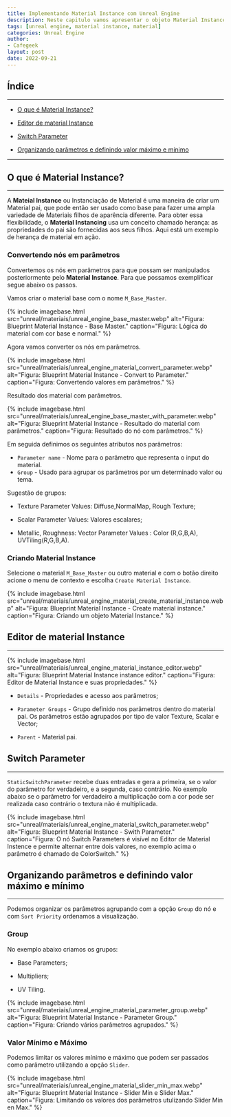 ```yaml
---
title: Implementando Material Instance com Unreal Engine
description: Neste capitulo vamos apresentar o objeto Material Instance que flexibiliza a implementação de materiais no Unreal Engine.
tags: [unreal engine, material instance, material]
categories: Unreal Engine
author: 
- Cafegeek
layout: post
date: 2022-09-21 
---
```


## Índice

***

- [O que é Material Instance?](unreal_engine_material_instance.html#o-que-é-material-instance)

- [Editor de material Instance](unreal_engine_material_instance.html#editor-de-material-instance)

- [Switch Parameter](unreal_engine_material_instance.html#switch-parameter)

- [Organizando parâmetros e definindo valor máximo e mínimo](unreal_engine_material_instance.html#organizando-par-metros-e-definindo-valor-máximo-e-mínimo)

***

## O que é Material Instance?

***

A **Mateial Instance** ou Instanciação de Material é uma maneira de criar um Material pai, que pode então ser usado como base para fazer uma ampla variedade de Materiais filhos de aparência diferente. Para obter essa flexibilidade, o **Material Instancing** usa um conceito chamado herança: as propriedades do pai são fornecidas aos seus filhos. Aqui está um exemplo de herança de material em ação.

### Convertendo nós em parâmetros

Convertemos os nós em parâmetros para que possam ser manipulados posteriormente pelo **Material Instance**. Para que possamos exemplificar segue abaixo os passos.

Vamos criar o material base com o nome `M_Base_Master`.

{% include imagebase.html
    src="unreal/materiais/unreal_engine_base_master.webp"
    alt="Figura: Blueprint Material Instance - Base Master."
    caption="Figura: Lógica do material com cor base e normal."
%}

Agora vamos converter os nós em parâmetros.

{% include imagebase.html
    src="unreal/materiais/unreal_engine_material_convert_parameter.webp"
    alt="Figura: Blueprint Material Instance - Convert to Parameter."
    caption="Figura: Convertendo valores em parâmetros."
%}

Resultado dos material com parâmetros.

{% include imagebase.html
    src="unreal/materiais/unreal_engine_base_master_with_parameter.webp"
    alt="Figura: Blueprint Material Instance -  Resultado do material com parâmetros."
    caption="Figura: Resultado do nó com parâmetros."
%}

Em seguida definimos os seguintes atributos nos parâmetros:

- `Parameter name` - Nome para o parâmetro que representa o input do material.
- `Group` - Usado para agrupar os parâmetros por um determinado valor ou tema.

Sugestão de grupos:

- Texture Parameter Values: Diffuse,NormalMap, Rough Texture;

- Scalar Parameter Values:  Valores escalares;

- Metallic, Roughness: Vector Parameter Values : Color (R,G,B,A), UVTiling(R,G,B,A).

### Criando Material Instance

Selecione o material `M_Base_Master` ou outro material e com o botão direito acione o menu de contexto e escolha `Create Material Instance`.

{% include imagebase.html
    src="unreal/materiais/unreal_engine_material_create_material_instance.webp"
    alt="Figura: Blueprint Material Instance - Create material instance."
    caption="Figura: Criando um objeto Material Instance."
%}

## Editor de material Instance

***

{% include imagebase.html
    src="unreal/materiais/unreal_engine_material_instance_editor.webp"
    alt="Figura: Blueprint Material Instance instance editor."
    caption="Figura: Editor de Material Instance e suas propriedades."
%}

- `Details` - Propriedades e acesso aos parâmetros;

- `Parameter Groups` - Grupo definido nos parâmetros dentro do material pai.
  Os parâmetros estão agrupados por tipo de valor Texture, Scalar e Vector;

- `Parent` - Material pai.

## Switch Parameter

***

`StaticSwitchParameter` recebe duas entradas e gera a primeira, se o valor do parâmetro for verdadeiro, e a segunda, caso contrário. No exemplo abaixo se o parâmetro for verdadeiro a multiplicação com a cor pode ser realizada caso contrário o textura não é multiplicada.

{% include imagebase.html
    src="unreal/materiais/unreal_engine_material_switch_parameter.webp"
    alt="Figura: Blueprint Material Instance - Swith Parameter."
    caption="Figura: O nó Switch Parameters é visível no Editor de Material Instence e permite alternar entre dois valores, no exemplo acima o parâmetro é chamado de ColorSwitch."
%}

## Organizando parâmetros e definindo valor máximo e mínimo

***

Podemos organizar os parâmetros agrupando com a opção `Group` do nó e com `Sort Priority` ordenamos a visualização.

### Group

No exemplo abaixo criamos os grupos:

- Base Parameters;

- Multipliers;

- UV Tiling.

{% include imagebase.html
    src="unreal/materiais/unreal_engine_material_parameter_group.webp"
    alt="Figura: Blueprint Material Instance - Parameter Group."
    caption="Figura: Criando vários parâmetros agrupados."
%}

### Valor Mínimo e Máximo

Podemos limitar os valores mínimo e máximo que podem ser passados como parâmetro utilizando a opção `Slider`.

{% include imagebase.html
    src="unreal/materiais/unreal_engine_material_slider_min_max.webp"
    alt="Figura: Blueprint Material Instance - Slider Min e Slider Max."
    caption="Figura: Limitando os valores dos parâmetros utulizando Slider Min en Max."
%}
